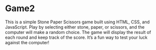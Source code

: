 # Game2
This is a simple Stone Paper Scissors game built using HTML, CSS, and JavaScript. Play by selecting either stone, paper, or scissors, and the computer will make a random choice. The game will display the result of each round and keep track of the score. It’s a fun way to test your luck against the computer!
